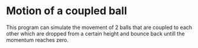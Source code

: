 # Motion of a coupled ball
This program can simulate the movement of 2 balls that are coupled to each other which are dropped from a certain height and bounce back untill the momentum reaches zero.
